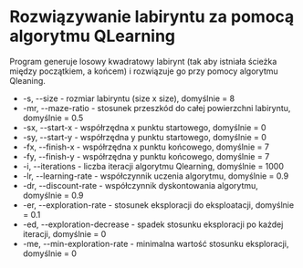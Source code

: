 # Rozwiązywanie labiryntu za pomocą algorytmu QLearning
Program generuje losowy kwadratowy labirynt (tak aby istniała ścieżka między początkiem, a końcem) i rozwiązuje go przy pomocy algorytmu Qleaning. 
- -s, --size - rozmiar labiryntu (size x size), domyślnie = 8
- -mr, --maze-ratio - stosunek przeszkód do całej powierzchni labiryntu, domyślnie = 0.5
- -sx, --start-x - współrzędna x punktu startowego, domyślnie = 0
- -sy, --start-y - współrzędna y punktu startowego, domyślnie = 0
- -fx, --finish-x - współrzędna x punktu końcowego, domyślnie = 7
- -fy, --finish-y - współrzędna y punktu końcowego, domyślnie = 7
- -i, --iterations - liczba iteracji algorytmu Qlearning, domyślnie = 1000
- -lr, --learning-rate - współczynnik uczenia algorytmu, domyślnie = 0.9
- -dr, --discount-rate - współczynnik dyskontowania algorytmu, domyślnie = 0.9
- -er, --exploration-rate - stosunek eksploracji do eksploatacji, domyślnie = 0.1
- -ed, --exploration-decrease - spadek stosunku eksploracji po każdej iteracji, domyślnie = 0
- -me, --min-exploration-rate - minimalna wartość stosunku eksploracji, domyślnie = 0